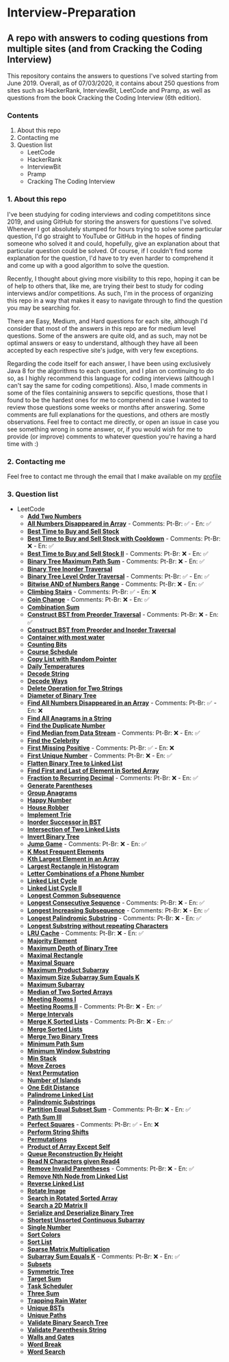 # Interview-Preparation

## A repo with answers to coding questions from multiple sites (and from Cracking the Coding Interview)

This repository contains the answers to questions I've solved starting from June 2019. Overall, as of 07/03/2020, it contains about 250 questions from sites such as HackerRank, InterviewBit, LeetCode and Pramp, as well as questions from the book Cracking the Coding Interview (6th edition).

### Contents

1. About this repo
2. Contacting me
3. Question list
   - LeetCode
   - HackerRank
   - InterviewBit
   - Pramp
   - Cracking The Coding Interview
   
### 1. About this repo

I've been studying for coding interviews and coding competititons since 2019, and using GitHub for storing the answers for questions I've solved. Whenever I got absolutely stumped for hours trying to solve some particular question, I'd go straight to YouTube or GitHub in the hopes of finding someone who solved it and could, hopefully, give an explanation about that particular question could be solved. Of course, if I couldn't find some explanation for the question, I'd have to try even harder to comprehend it and come up with a good algorithm to solve the question. 

Recently, I thought about giving more visibility to this repo, hoping it can be of help to others that, like me, are trying their best to study for coding interviews and/or competitions. As such, I'm in the process of organizing this repo in a way that makes it easy to navigate through to find the question you may be searching for.

There are Easy, Medium, and Hard questions for each site, although I'd consider that most of the answers in this repo are for medium level questions. Some of the answers are quite old, and as such, may not be optimal answers or easy to understand, although they have all been accepted by each respective site's judge, with very few exceptions.

Regarding the code itself for each answer, I have been using exclusively Java 8 for the algorithms to each question, and I plan on continuing to do so, as I highly recommend this language for coding interviews (although I can't say the same for coding competitions). Also, I made comments in some of the files containinig answers to sepcific questions, those that I found to be the hardest ones for me to comprehend in case I wanted to review those questions some weeks or months after answering. Some comments are full explanations for the questions, and others are mostly observations. Feel free to contact me directly, or open an issue in case you see something wrong in some answer, or, if you would wish for me to provide (or improve) comments to whatever question you're having a hard time with :)

### 2. Contacting me

Feel free to contact me through the email that I make available on my [profile](https://github.com/luisfilipels/)

### 3. Question list

- LeetCode
  - **[Add Two Numbers](https://github.com/luisfilipels/Interview-Preparation/blob/reorganize2/LeetCode/AddTwoNumbers.java)**
  - **[All Numbers Disappeared in Array](https://github.com/luisfilipels/Interview-Preparation/blob/reorganize2/LeetCode/AllNumbersDisappearedInArray.java)** - Comments: Pt-Br: :white_check_mark: - En: :white_check_mark:
  - **[Best Time to Buy and Sell Stock](https://github.com/luisfilipels/Interview-Preparation/blob/reorganize2/LeetCode/BestTimeToBuySellStock.java)**
  - **[Best Time to Buy and Sell Stock with Cooldown](https://github.com/luisfilipels/Interview-Preparation/blob/reorganize2/LeetCode/BestTimeToBuySellStockCooldown.java)** - Comments: Pt-Br: :x: - En: :white_check_mark:
  - **[Best Time to Buy and Sell Stock II](https://github.com/luisfilipels/Interview-Preparation/blob/reorganize2/LeetCode/BestTimeToBuySellStockII.java)** - Comments: Pt-Br: :x: - En: :white_check_mark:
  - **[Binary Tree Maximum Path Sum](https://github.com/luisfilipels/Interview-Preparation/blob/reorganize2/LeetCode/BinaryTreeMaximumPathSum.java)** - Comments: Pt-Br: :x: - En: :white_check_mark:
  - **[Binary Tree Inorder Traversal](https://github.com/luisfilipels/Interview-Preparation/blob/reorganize2/LeetCode/BinTreeInorder.java)**
  - **[Binary Tree Level Order Traversal](https://github.com/luisfilipels/Interview-Preparation/blob/reorganize2/LeetCode/BinTreeLevelOrder.java)** - Comments: Pt-Br: :white_check_mark: - En: :white_check_mark:
  - **[Bitwise AND of Numbers Range](https://github.com/luisfilipels/Interview-Preparation/blob/reorganize2/LeetCode/BitwiseANDofRange.java)** - Comments: Pt-Br: :x: - En: :white_check_mark:
  - **[Climbing Stairs](https://github.com/luisfilipels/Interview-Preparation/blob/reorganize2/LeetCode/ClimbingStairs.java)** - Comments: Pt-Br: :white_check_mark: - En: :x:
  - **[Coin Change](https://github.com/luisfilipels/Interview-Preparation/blob/reorganize2/LeetCode/CoinChange.java)** - Comments: Pt-Br: :x: - En: :white_check_mark:
  - **[Combination Sum](https://github.com/luisfilipels/Interview-Preparation/blob/reorganize2/LeetCode/CombinationSum.java)**
  - **[Construct BST from Preorder Traversal](https://github.com/luisfilipels/Interview-Preparation/blob/reorganize2/LeetCode/ConstructBSTFromPreorder.java)** - Comments: Pt-Br: :x: - En: :white_check_mark:
  - **[Construct BST from Preorder and Inorder Traversal](https://github.com/luisfilipels/Interview-Preparation/blob/reorganize2/LeetCode/ConstructTreeFromInorderAndPreorder.java)**
  - **[Container with most water](https://github.com/luisfilipels/Interview-Preparation/blob/reorganize2/LeetCode/ContainerWithMostWater.java)**
  - **[Counting Bits](https://github.com/luisfilipels/Interview-Preparation/blob/reorganize2/LeetCode/CountingBits.java)**
  - **[Course Schedule](https://github.com/luisfilipels/Interview-Preparation/blob/reorganize2/LeetCode/CourseSchedule.java)**
  - **[Copy List with Random Pointer](https://github.com/luisfilipels/Interview-Preparation/blob/reorganize2/LeetCode/CpyListWthRandPointer.java)**
  - **[Daily Temperatures](https://github.com/luisfilipels/Interview-Preparation/blob/reorganize2/LeetCode/DailyTemperatures.java)**
  - **[Decode String](https://github.com/luisfilipels/Interview-Preparation/blob/reorganize2/LeetCode/DecodeString.java)**
  - **[Decode Ways](https://github.com/luisfilipels/Interview-Preparation/blob/reorganize2/LeetCode/DecodeWays.java)**
  - **[Delete Operation for Two Strings](https://github.com/luisfilipels/Interview-Preparation/blob/reorganize2/LeetCode/DeleteOperationForTwoStrings.java)**
  - **[Diameter of Binary Tree](https://github.com/luisfilipels/Interview-Preparation/blob/reorganize2/LeetCode/DiameterOfBinaryTree.java)**
  - **[Find All Numbers Disappeared in an Array](https://github.com/luisfilipels/Interview-Preparation/blob/reorganize2/LeetCode/FindAllNumbersDisappeared.java)** - Comments: Pt-Br: :white_check_mark: - En: :x:
  - **[Find All Anagrams in a String](https://github.com/luisfilipels/Interview-Preparation/blob/reorganize2/LeetCode/FindAnagrams.java)**
  - **[Find the Duplicate Number](https://github.com/luisfilipels/Interview-Preparation/blob/reorganize2/LeetCode/FindDuplicateNumber.java)**
  - **[Find Median from Data Stream](https://github.com/luisfilipels/Interview-Preparation/blob/reorganize2/LeetCode/FindMedianFromDataStream.java)** - Comments: Pt-Br: :x: - En: :white_check_mark:
  - **[Find the Celebrity](https://github.com/luisfilipels/Interview-Preparation/blob/reorganize2/LeetCode/FindTheCelebrity.java)**
  - **[First Missing Positive](https://github.com/luisfilipels/Interview-Preparation/blob/reorganize2/LeetCode/FirstMissingPositive.java)** - Comments: Pt-Br: :white_check_mark: - En: :x:
  - **[First Unique Number](https://github.com/luisfilipels/Interview-Preparation/blob/reorganize2/LeetCode/FirstUniqueNumber.java)** - Comments: Pt-Br: :x: - En: :white_check_mark:
  - **[Flatten Binary Tree to Linked List](https://github.com/luisfilipels/Interview-Preparation/blob/reorganize2/LeetCode/FlattenBinTreeToLL.java)**
  - **[Find First and Last of Element in Sorted Array](https://github.com/luisfilipels/Interview-Preparation/blob/reorganize2/LeetCode/FndFrstAndLstPstnOfElmntInSrtdArr.java)**
  - **[Fraction to Recurring Decimal](https://github.com/luisfilipels/Interview-Preparation/blob/reorganize2/LeetCode/FractionToRecurringDecimal.java)** - Comments: Pt-Br: :x: - En: :white_check_mark:
  - **[Generate Parentheses](https://github.com/luisfilipels/Interview-Preparation/blob/reorganize2/LeetCode/GenerateParentheses.java)**
  - **[Group Anagrams](https://github.com/luisfilipels/Interview-Preparation/blob/reorganize2/LeetCode/GroupAnagrams.java)**
  - **[Happy Number](https://github.com/luisfilipels/Interview-Preparation/blob/reorganize2/LeetCode/HappyNumber.java)**
  - **[House Robber](https://github.com/luisfilipels/Interview-Preparation/blob/reorganize2/LeetCode/HouseRobber.java)**
  - **[Implement Trie](https://github.com/luisfilipels/Interview-Preparation/blob/reorganize2/LeetCode/ImplementTrie.java)**
  - **[Inorder Successor in BST](https://github.com/luisfilipels/Interview-Preparation/blob/reorganize2/LeetCode/InorderSuccessorInBST.java)**
  - **[Intersection of Two Linked Lists](https://github.com/luisfilipels/Interview-Preparation/blob/reorganize2/LeetCode/IntersectionOfTwoLL.java)**
  - **[Invert Binary Tree](https://github.com/luisfilipels/Interview-Preparation/blob/reorganize2/LeetCode/InvertBinTree.java)**
  - **[Jump Game](https://github.com/luisfilipels/Interview-Preparation/blob/reorganize2/LeetCode/JumpGame.java)** - Comments: Pt-Br: :x: - En: :white_check_mark:
  - **[K Most Frequent Elements](https://github.com/luisfilipels/Interview-Preparation/blob/reorganize2/LeetCode/KMostFrequent.java)**
  - **[Kth Largest Element in an Array](https://github.com/luisfilipels/Interview-Preparation/blob/reorganize2/LeetCode/KthLargestElement.java)**
  - **[Largest Rectangle in Histogram](https://github.com/luisfilipels/Interview-Preparation/blob/reorganize2/LeetCode/LargestRectangleInHistogram.java)**
  - **[Letter Combinations of a Phone Number](https://github.com/luisfilipels/Interview-Preparation/blob/reorganize2/LeetCode/LetterCombinationsOfPhone.java)**
  - **[Linked List Cycle](https://github.com/luisfilipels/Interview-Preparation/blob/reorganize2/LeetCode/LinkedListCycle.java)**
  - **[Linked List Cycle II](https://github.com/luisfilipels/Interview-Preparation/blob/reorganize2/LeetCode/LinkedListCycleII.java)**
  - **[Longest Common Subsequence](https://github.com/luisfilipels/Interview-Preparation/blob/reorganize2/LeetCode/LongestCommonSubsequence.java)**
  - **[Longest Consecutive Sequence](https://github.com/luisfilipels/Interview-Preparation/blob/reorganize2/LeetCode/LongestConsecutiveSequence.java)** - Comments: Pt-Br: :x: - En: :white_check_mark:
  - **[Longest Increasing Subsequence](https://github.com/luisfilipels/Interview-Preparation/blob/reorganize2/LeetCode/LongestIncreasingSubsequence.java)** - Comments: Pt-Br: :x: - En: :white_check_mark:
  - **[Longest Palindromic Substring](https://github.com/luisfilipels/Interview-Preparation/blob/reorganize2/LeetCode/LongestPalindromicSubstring.java)** - Comments: Pt-Br: :x: - En: :white_check_mark:
  - **[Longest Substring without repeating Characters](https://github.com/luisfilipels/Interview-Preparation/blob/reorganize2/LeetCode/LongestSubstringWoutRepChars.java)**
  - **[LRU Cache](https://github.com/luisfilipels/Interview-Preparation/blob/reorganize2/LeetCode/LRUCache.java)** - Comments: Pt-Br: :x: - En: :white_check_mark:
  - **[Majority Element](https://github.com/luisfilipels/Interview-Preparation/blob/reorganize2/LeetCode/MajorityElement.java)**
  - **[Maximum Depth of Binary Tree](https://github.com/luisfilipels/Interview-Preparation/blob/reorganize2/LeetCode/MaxDepthBT.java)**
  - **[Maximal Rectangle](https://github.com/luisfilipels/Interview-Preparation/blob/reorganize2/LeetCode/MaximalRectangle.java)**
  - **[Maximal Square](https://github.com/luisfilipels/Interview-Preparation/blob/reorganize2/LeetCode/MaximalSquare.java)**
  - **[Maximum Product Subarray](https://github.com/luisfilipels/Interview-Preparation/blob/reorganize2/LeetCode/MaximumProductSubarray.java)**
  - **[Maximum Size Subarray Sum Equals K](https://github.com/luisfilipels/Interview-Preparation/blob/reorganize2/LeetCode/MaximumSizeSubarraySumEqualsK.java)**
  - **[Maximum Subarray](https://github.com/luisfilipels/Interview-Preparation/blob/reorganize2/LeetCode/MaximumSubArray.java)**
  - **[Median of Two Sorted Arrays](https://github.com/luisfilipels/Interview-Preparation/blob/reorganize2/LeetCode/MedianOfTwoSortedArrays.java)**
  - **[Meeting Rooms I](https://github.com/luisfilipels/Interview-Preparation/blob/reorganize2/LeetCode/MeetingRoomsI.java)**
  - **[Meeting Rooms II](https://github.com/luisfilipels/Interview-Preparation/blob/reorganize2/LeetCode/MeetingRoomsII.java)** - Comments: Pt-Br: :x: - En: :white_check_mark:
  - **[Merge Intervals](https://github.com/luisfilipels/Interview-Preparation/blob/reorganize2/LeetCode/MergeIntervals.java)**
  - **[Merge K Sorted Lists](https://github.com/luisfilipels/Interview-Preparation/blob/reorganize2/LeetCode/MergeKSortedLists.java)** - Comments: Pt-Br: :x: - En: :white_check_mark:
  - **[Merge Sorted Lists](https://github.com/luisfilipels/Interview-Preparation/blob/reorganize2/LeetCode/MergeSortedLists.java)**
  - **[Merge Two Binary Trees](https://github.com/luisfilipels/Interview-Preparation/blob/reorganize2/LeetCode/MergeTwoBinTrees.java)**
  - **[Minimum Path Sum](https://github.com/luisfilipels/Interview-Preparation/blob/reorganize2/LeetCode/MinimumPathSum.java)**
  - **[Minimum Window Substring](https://github.com/luisfilipels/Interview-Preparation/blob/reorganize2/LeetCode/MinimumWindowSubstring.java)**
  - **[Min Stack](https://github.com/luisfilipels/Interview-Preparation/blob/reorganize2/LeetCode/MinStack.java)**
  - **[Move Zeroes](https://github.com/luisfilipels/Interview-Preparation/blob/reorganize2/LeetCode/MoveZeroes.java)**
  - **[Next Permutation](https://github.com/luisfilipels/Interview-Preparation/blob/reorganize2/LeetCode/NextPermutation.java)**
  - **[Number of Islands](https://github.com/luisfilipels/Interview-Preparation/blob/reorganize2/LeetCode/NumberOfIslands.java)**
  - **[One Edit Distance](https://github.com/luisfilipels/Interview-Preparation/blob/reorganize2/LeetCode/OneEditDistance.java)**
  - **[Palindrome Linked List](https://github.com/luisfilipels/Interview-Preparation/blob/reorganize2/LeetCode/PalindromeLinkedList.java)**
  - **[Palindromic Substrings](https://github.com/luisfilipels/Interview-Preparation/blob/reorganize2/LeetCode/PalindromicSubstrings.java)**
  - **[Partition Equal Subset Sum](https://github.com/luisfilipels/Interview-Preparation/blob/reorganize2/LeetCode/PartitionEqualSubsetSum.java)** - Comments: Pt-Br: :x: - En: :white_check_mark:
  - **[Path Sum III](https://github.com/luisfilipels/Interview-Preparation/blob/reorganize2/LeetCode/PathSumIII.java)**
  - **[Perfect Squares](https://github.com/luisfilipels/Interview-Preparation/blob/reorganize2/LeetCode/PerfectSquares.java)** - Comments: Pt-Br: :white_check_mark: - En: :x:
  - **[Perform String Shifts](https://github.com/luisfilipels/Interview-Preparation/blob/reorganize2/LeetCode/PerformStringShifts.java)**
  - **[Permutations](https://github.com/luisfilipels/Interview-Preparation/blob/reorganize2/LeetCode/Permutations.java)**
  - **[Product of Array Except Self](https://github.com/luisfilipels/Interview-Preparation/blob/reorganize2/LeetCode/ProductOfArrayExceptSelf.java)**
  - **[Queue Reconstruction By Height](https://github.com/luisfilipels/Interview-Preparation/blob/reorganize2/LeetCode/QueueRecByHeight.java)**
  - **[Read N Characters given Read4](https://github.com/luisfilipels/Interview-Preparation/blob/reorganize2/LeetCode/ReadNCharactersGivenRead4.java)**
  - **[Remove Invalid Parentheses](https://github.com/luisfilipels/Interview-Preparation/blob/reorganize2/LeetCode/RemoveInvalidParentheses.java)** - Comments: Pt-Br: :x: - En: :white_check_mark:
  - **[Remove Nth Node from Linked List](https://github.com/luisfilipels/Interview-Preparation/blob/reorganize2/LeetCode/RemoveNthNodeFromLL.java)**
  - **[Reverse Linked List](https://github.com/luisfilipels/Interview-Preparation/blob/reorganize2/LeetCode/ReverseLinkedList.java)**
  - **[Rotate Image](https://github.com/luisfilipels/Interview-Preparation/blob/reorganize2/LeetCode/RotateImage.java)**
  - **[Search in Rotated Sorted Array](https://github.com/luisfilipels/Interview-Preparation/blob/reorganize2/LeetCode/SearchInRotatedSortedArray.java)**
  - **[Search a 2D Matrix II](https://github.com/luisfilipels/Interview-Preparation/blob/reorganize2/LeetCode/SearchTwoDMatrixII.java)**
  - **[Serialize and Deserialize Binary Tree](https://github.com/luisfilipels/Interview-Preparation/blob/reorganize2/LeetCode/SerializeAndDeserializeBinTree.java)**
  - **[Shortest Unsorted Continuous Subarray](https://github.com/luisfilipels/Interview-Preparation/blob/reorganize2/LeetCode/ShortestUnsortedContinuousSubArray.java)**
  - **[Single Number](https://github.com/luisfilipels/Interview-Preparation/blob/reorganize2/LeetCode/SingleNumber.java)**
  - **[Sort Colors](https://github.com/luisfilipels/Interview-Preparation/blob/reorganize2/LeetCode/SortColors.java)**
  - **[Sort List](https://github.com/luisfilipels/Interview-Preparation/blob/reorganize2/LeetCode/SortList.java)**
  - **[Sparse Matrix Multiplication](https://github.com/luisfilipels/Interview-Preparation/blob/reorganize2/LeetCode/SparseMatrixMultiplication.java)**
  - **[Subarray Sum Equals K](https://github.com/luisfilipels/Interview-Preparation/blob/reorganize2/LeetCode/SubarraySumEqualsK.java)** - Comments: Pt-Br: :x: - En: :white_check_mark:
  - **[Subsets](https://github.com/luisfilipels/Interview-Preparation/blob/reorganize2/LeetCode/Subsets.java)**
  - **[Symmetric Tree](https://github.com/luisfilipels/Interview-Preparation/blob/reorganize2/LeetCode/SymmetricTree.java)**
  - **[Target Sum](https://github.com/luisfilipels/Interview-Preparation/blob/reorganize2/LeetCode/TargetSum.java)**
  - **[Task Scheduler](https://github.com/luisfilipels/Interview-Preparation/blob/reorganize2/LeetCode/TaskScheduler.java)**
  - **[Three Sum](https://github.com/luisfilipels/Interview-Preparation/blob/reorganize2/LeetCode/ThreeSum.java)**
  - **[Trapping Rain Water](https://github.com/luisfilipels/Interview-Preparation/blob/reorganize2/LeetCode/TrappingRainWater.java)**
  - **[Unique BSTs](https://github.com/luisfilipels/Interview-Preparation/blob/reorganize2/LeetCode/UniqueBSTs.java)**
  - **[Unique Paths](https://github.com/luisfilipels/Interview-Preparation/blob/reorganize2/LeetCode/UniquePaths.java)**
  - **[Validate Binary Search Tree](https://github.com/luisfilipels/Interview-Preparation/blob/reorganize2/LeetCode/ValidateBST.java)**
  - **[Validate Parenthesis String](https://github.com/luisfilipels/Interview-Preparation/blob/reorganize2/LeetCode/ValidParenthesisString.java)**
  - **[Walls and Gates](https://github.com/luisfilipels/Interview-Preparation/blob/reorganize2/LeetCode/WallsAndGates.java)**
  - **[Word Break](https://github.com/luisfilipels/Interview-Preparation/blob/reorganize2/LeetCode/WordBreak.java)**
  - **[Word Search](https://github.com/luisfilipels/Interview-Preparation/blob/reorganize2/LeetCode/WordSearch.java)**
